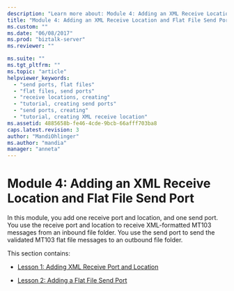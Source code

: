 ```yaml
---
description: "Learn more about: Module 4: Adding an XML Receive Location and Flat File Send Port"
title: "Module 4: Adding an XML Receive Location and Flat File Send Port | Microsoft Docs"
ms.custom: ""
ms.date: "06/08/2017"
ms.prod: "biztalk-server"
ms.reviewer: ""

ms.suite: ""
ms.tgt_pltfrm: ""
ms.topic: "article"
helpviewer_keywords: 
  - "send ports, flat files"
  - "flat files, send ports"
  - "receive locations, creating"
  - "tutorial, creating send ports"
  - "send ports, creating"
  - "tutorial, creating XML receive location"
ms.assetid: 4885658b-fe46-4cde-9bcb-66afff703ba8
caps.latest.revision: 3
author: "MandiOhlinger"
ms.author: "mandia"
manager: "anneta"
---
```

# Module 4: Adding an XML Receive Location and Flat File Send Port
In this module, you add one receive port and location, and one send port. You use the receive port and location to receive XML-formatted MT103 messages from an inbound file folder. You use the send port to send the validated MT103 flat file messages to an outbound file folder.  
  
 This section contains:  
  
-   [Lesson 1: Adding XML Receive Port and Location](../../adapters-and-accelerators/accelerator-swift/lesson-1-adding-xml-receive-port-and-location.md)  
  
-   [Lesson 2: Adding a Flat File Send Port](../../adapters-and-accelerators/accelerator-swift/lesson-2-adding-a-flat-file-send-port.md)
